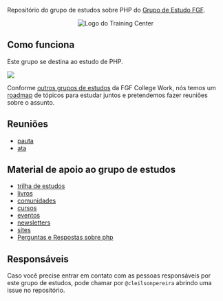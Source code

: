 

Repositório do grupo de estudos sobre PHP do [Grupo de Estudo FGF](https://github.com/FGF-College-Work/grupo-de-estudo).

<p align="center">
  <img src="http://res.cloudinary.com/marcialwushu/image/upload/v1514915463/29687_Faculdade_Integrada_da_Grande_Fortaleza_ytbyse.jpg" alt="Logo do Training Center">
</p>

## Como funciona

Este grupo se destina ao estudo de PHP.

![](https://upload.wikimedia.org/wikipedia/commons/thumb/3/31/Webysther_20160423_-_Elephpant.svg/200px-Webysther_20160423_-_Elephpant.svg.png)

Conforme [outros grupos de estudos]() da FGF College Work, nós temos um [roadmap](material/diretorio/roadmap/README.md) de tópicos para estudar juntos e pretendemos fazer reuniões sobre o assunto.


## Reuniões

- [pauta](/material/agenda)
- [ata](material/minutes)

## Material de apoio ao grupo de estudos

- [trilha de estudos](material/diretorio/roadmap/README.md)
- [livros](material/diretorio/livros/README.md)
- [comunidades](material/diretorio/comunidades/README.md)
- [cursos](material/diretorio/cursos/README.md)
- [eventos](material/diretorio/eventos/README.md)
- [newsletters](material/diretorio/newsletters/README.md)
- [sites](material/diretorio/sites/README.md)
- [Perguntas e Respostas sobre php](Question_and_Answers/README.md)

## Responsáveis

Caso você precise entrar em contato com as pessoas responsáveis por este grupo de estudos, pode chamar por `@cleilsonpereira` abrindo uma issue no repositório.
